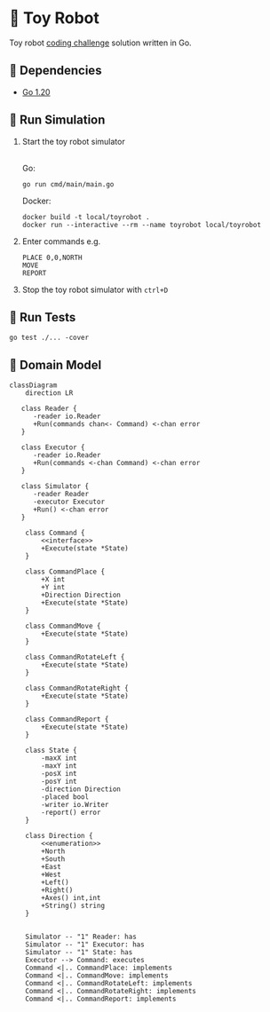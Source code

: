# 🤖 Toy Robot

Toy robot [coding challenge](CHALLENGE.md) solution written in Go.

## 🧰 Dependencies

- [Go 1.20](https://go.dev/dl/)

## 🚀 Run Simulation

1. Start the toy robot simulator
   <br><br>
  
   Go:

    ```shell
    go run cmd/main/main.go
    ```
   Docker:

     ```shell
     docker build -t local/toyrobot .
     docker run --interactive --rm --name toyrobot local/toyrobot
     ```

2. Enter commands e.g.

    ````
    PLACE 0,0,NORTH
    MOVE
    REPORT
    ````

3. Stop the toy robot simulator with `ctrl+D`

## 🔬 Run Tests

```shell
go test ./... -cover
```

## 📝 Domain Model

```mermaid
classDiagram
    direction LR

   class Reader {
      -reader io.Reader
      +Run(commands chan<- Command) <-chan error
   }

   class Executor {
      -reader io.Reader
      +Run(commands <-chan Command) <-chan error
   }

   class Simulator {
      -reader Reader
      -executor Executor
      +Run() <-chan error
   }

    class Command {
        <<interface>>
        +Execute(state *State)
    }

    class CommandPlace {
        +X int
        +Y int
        +Direction Direction
        +Execute(state *State)
    }

    class CommandMove {
        +Execute(state *State)
    }

    class CommandRotateLeft {
        +Execute(state *State)
    }

    class CommandRotateRight {
        +Execute(state *State)
    }

    class CommandReport {
        +Execute(state *State)
    }

    class State {
        -maxX int
        -maxY int
        -posX int
        -posY int
        -direction Direction
        -placed bool
        -writer io.Writer
        -report() error
    }

    class Direction {
        <<enumeration>>
        +North
        +South
        +East
        +West
        +Left()
        +Right()
        +Axes() int,int
        +String() string
    }


    Simulator -- "1" Reader: has
    Simulator -- "1" Executor: has
    Simulator -- "1" State: has
    Executor --> Command: executes
    Command <|.. CommandPlace: implements
    Command <|.. CommandMove: implements
    Command <|.. CommandRotateLeft: implements
    Command <|.. CommandRotateRight: implements
    Command <|.. CommandReport: implements
```
